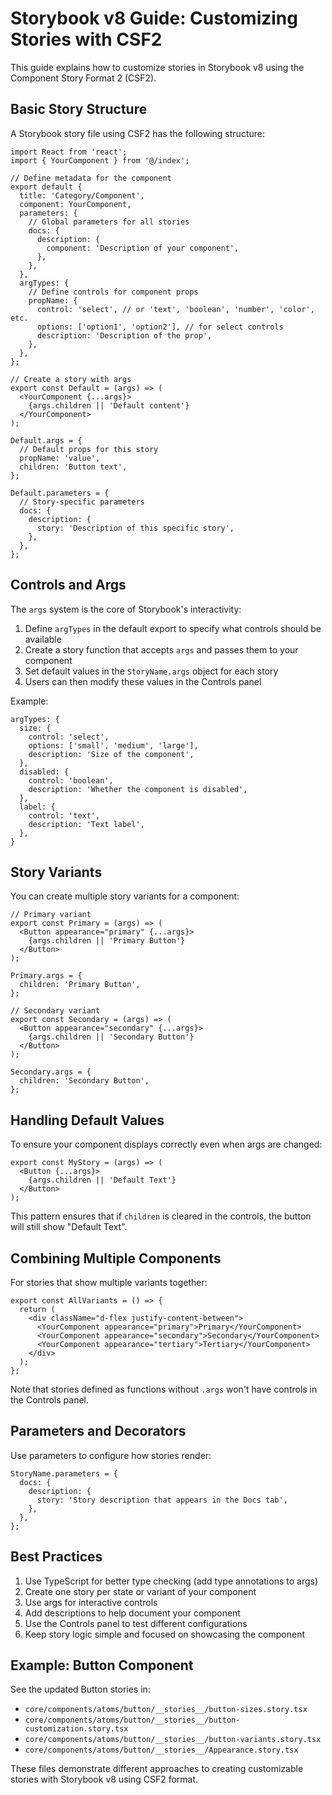 # Storybook v8 Guide: Customizing Stories with CSF2

This guide explains how to customize stories in Storybook v8 using the Component Story Format 2 (CSF2).

## Basic Story Structure

A Storybook story file using CSF2 has the following structure:

```tsx
import React from 'react';
import { YourComponent } from '@/index';

// Define metadata for the component
export default {
  title: 'Category/Component',
  component: YourComponent,
  parameters: {
    // Global parameters for all stories
    docs: {
      description: {
        component: 'Description of your component',
      },
    },
  },
  argTypes: {
    // Define controls for component props
    propName: {
      control: 'select', // or 'text', 'boolean', 'number', 'color', etc.
      options: ['option1', 'option2'], // for select controls
      description: 'Description of the prop',
    },
  },
};

// Create a story with args
export const Default = (args) => (
  <YourComponent {...args}>
    {args.children || 'Default content'}
  </YourComponent>
);

Default.args = {
  // Default props for this story
  propName: 'value',
  children: 'Button text',
};

Default.parameters = {
  // Story-specific parameters
  docs: {
    description: {
      story: 'Description of this specific story',
    },
  },
};
```

## Controls and Args

The `args` system is the core of Storybook's interactivity:

1. Define `argTypes` in the default export to specify what controls should be available
2. Create a story function that accepts `args` and passes them to your component
3. Set default values in the `StoryName.args` object for each story
4. Users can then modify these values in the Controls panel

Example:

```tsx
argTypes: {
  size: {
    control: 'select',
    options: ['small', 'medium', 'large'],
    description: 'Size of the component',
  },
  disabled: {
    control: 'boolean',
    description: 'Whether the component is disabled',
  },
  label: {
    control: 'text',
    description: 'Text label',
  },
}
```

## Story Variants

You can create multiple story variants for a component:

```tsx
// Primary variant
export const Primary = (args) => (
  <Button appearance="primary" {...args}>
    {args.children || 'Primary Button'}
  </Button>
);

Primary.args = {
  children: 'Primary Button',
};

// Secondary variant
export const Secondary = (args) => (
  <Button appearance="secondary" {...args}>
    {args.children || 'Secondary Button'}
  </Button>
);

Secondary.args = {
  children: 'Secondary Button',
};
```

## Handling Default Values

To ensure your component displays correctly even when args are changed:

```tsx
export const MyStory = (args) => (
  <Button {...args}>
    {args.children || 'Default Text'}
  </Button>
);
```

This pattern ensures that if `children` is cleared in the controls, the button will still show "Default Text".

## Combining Multiple Components

For stories that show multiple variants together:

```tsx
export const AllVariants = () => {
  return (
    <div className="d-flex justify-content-between">
      <YourComponent appearance="primary">Primary</YourComponent>
      <YourComponent appearance="secondary">Secondary</YourComponent>
      <YourComponent appearance="tertiary">Tertiary</YourComponent>
    </div>
  );
};
```

Note that stories defined as functions without `.args` won't have controls in the Controls panel.

## Parameters and Decorators

Use parameters to configure how stories render:

```tsx
StoryName.parameters = {
  docs: {
    description: {
      story: 'Story description that appears in the Docs tab',
    },
  },
};
```

## Best Practices

1. Use TypeScript for better type checking (add type annotations to args)
2. Create one story per state or variant of your component
3. Use args for interactive controls
4. Add descriptions to help document your component
5. Use the Controls panel to test different configurations
6. Keep story logic simple and focused on showcasing the component

## Example: Button Component

See the updated Button stories in:
- `core/components/atoms/button/__stories__/button-sizes.story.tsx`
- `core/components/atoms/button/__stories__/button-customization.story.tsx`
- `core/components/atoms/button/__stories__/button-variants.story.tsx`
- `core/components/atoms/button/__stories__/Appearance.story.tsx`

These files demonstrate different approaches to creating customizable stories with Storybook v8 using CSF2 format.
